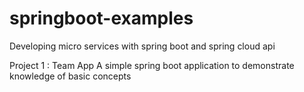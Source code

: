# springboot-examples
Developing micro services with spring boot and spring cloud api

Project 1 : Team App
	A simple spring boot application to demonstrate knowledge of basic concepts